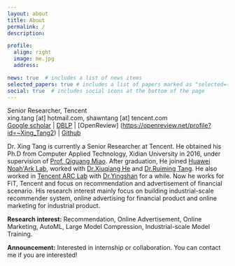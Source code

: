 ```yaml
---
layout: about
title: About
permalink: /
description: 

profile:
  align: right
  image: me.jpg
  address: 

news: true  # includes a list of news items
selected_papers: true # includes a list of papers marked as "selected={true}"
social: true  # includes social icons at the bottom of the page
---
```


Senior Researcher, Tencent<br>
xing.tang [at] hotmail.com, shawntang [at] tencent.com<br>
[Google scholar](https://scholar.google.com/citations?user=rtRexdQAAAAJ) | [DBLP](https://dblp.org/pid/09/2824-7.html) | [OpenReview] (https://openreview.net/profile?id=~Xing_Tang2) | [Github](https://github.com/xingt-tang) 

Dr. Xing Tang is currently a Senior Researcher at Tencent. He obtained his Ph.D from Computer Applied Technology, Xidian University in 2016, under supervision of [Prof. Qiguang Miao](https://web.xidian.edu.cn/qgmiao/). After graduation, He joined [Huawei Noah'Ark Lab](https://www.noahlab.com.hk/#/home), worked with [Dr.Xiuqiang He](https://scholar.google.com/citations?user=3lprwmsAAAAJ) and [Dr.Ruiming Tang](https://scholar.google.com/citations?user=fUtHww0AAAAJ). He also worked in [Tencent ARC Lab](https://arc.tencent.com/en/index) with [Dr.Yingshan](https://scholar.google.com/citations?user=4oXBp9UAAAAJ) for a while. Now he works for FiT, Tencent and focus on recommendation and advertisement of financial scenario. His research interest mainly focus on building industrial-scale recommender system, online advertising for financial product and online marketing for industrial product. 

**Research interest:** Recommendation, Online Advertisement, Online Marketing, AutoML, Large Model Compression, Industrial-scale Model Training.


**Announcement:**  Interested in internship or collaboration. You can contact me if you are interested!


